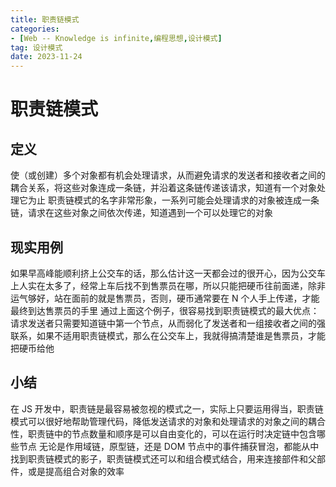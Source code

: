 ```yaml
---
title: 职责链模式
categories: 
- [Web -- Knowledge is infinite,编程思想,设计模式]
tag: 设计模式
date: 2023-11-24
---
```

# 职责链模式
## 定义
使（或创建）多个对象都有机会处理请求，从而避免请求的发送者和接收者之间的耦合关系，将这些对象连成一条链，并沿着这条链传递该请求，知道有一个对象处理它为止
职责链模式的名字非常形象，一系列可能会处理请求的对象被连成一条链，请求在这些对象之间依次传递，知道遇到一个可以处理它的对象
## 现实用例
如果早高峰能顺利挤上公交车的话，那么估计这一天都会过的很开心，因为公交车上人实在太多了，经常上车后找不到售票员在哪，所以只能把硬币往前面递，除非运气够好，站在面前的就是售票员，否则，硬币通常要在 N 个人手上传递，才能最终到达售票员的手里
通过上面这个例子，很容易找到职责链模式的最大优点：请求发送者只需要知道链中第一个节点，从而弱化了发送者和一组接收者之间的强联系，如果不适用职责链模式，那么在公交车上，我就得搞清楚谁是售票员，才能把硬币给他
## 小结
在 JS 开发中，职责链是最容易被忽视的模式之一，实际上只要运用得当，职责链模式可以很好地帮助管理代码，降低发送请求的对象和处理请求的对象之间的耦合性，职责链中的节点数量和顺序是可以自由变化的，可以在运行时决定链中包含哪些节点
无论是作用域链，原型链，还是 DOM 节点中的事件捕获冒泡，都能从中找到职责链模式的影子，职责链模式还可以和组合模式结合，用来连接部件和父部件，或是提高组合对象的效率


